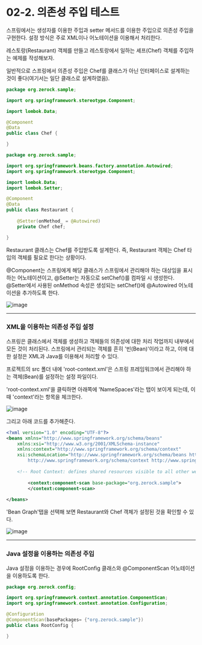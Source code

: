 # 02-2. 의존성 주입 테스트
스프링에서는 생성자를 이용한 주입과 setter 메서드를 이용한 주입으로 의존성 주입을 구현한다.
설정 방식은 주로 XML이나 어노테이션을 이용해서 처리한다.

레스토랑(Restaurant) 객체를 만들고 레스토랑에서 일하는 셰프(Chef) 객체를 주입하는 예제를 작성해보자.

일반적으로 스프링에서 의존성 주입은 Chef를 클래스가 아닌 인터페이스로 설계하는 것이 좋다(여기서는 일단 클래스로 설계하였음).
```java
package org.zerock.sample;

import org.springframework.stereotype.Component;

import lombok.Data;

@Component
@Data
public class Chef {

}
```
```java
package org.zerock.sample;

import org.springframework.beans.factory.annotation.Autowired;
import org.springframework.stereotype.Component;

import lombok.Data;
import lombok.Setter;

@Component
@Data
public class Restaurant {
	
	@Setter(onMethod_ = @Autowired)
	private Chef chef;

}
```
Restaurant 클래스는 Chef를 주입받도록 설계한다.
즉, Restaurant 객체는 Chef 타입의 객체를 필요로 한다는 상황이다.

@Component는 스프링에게 해당 클래스가 스프링에서 관리해야 하는 대상임을 표시하는 어노테이션이고,
@Setter는 자동으로 setChef()를 컴파일 시 생성한다.
@Setter에서 사용된 onMethod 속성은 생성되는 setChef()에 @Autowired 어노테이션을 추가하도록 한다.

![image](https://github.com/GYUNGAEEEE/Spring/assets/158580466/eb8d591f-159c-4169-a37c-4b4addc48ef0)
***
### XML을 이용하는 의존성 주입 설정
스프링은 클래스에서 객체를 생성하고 객체들의 의존성에 대한 처리 작업까지 내부에서 모든 것이 처리된다.
스프링에서 관리되는 객체를 흔히 '빈(Bean)'이라고 하고, 이에 대한 설정은 XML과 Java를 이용해서 처리할 수 있다.

프로젝트의 src 폴더 내에 'root-context.xml'은 스프링 프레임워크에서 관리해야 하는 객체(Bean)를 설정하는 설정 파일이다.

'root-context.xml'을 클릭하면 아래쪽에 'NameSpaces'라는 탭이 보이게 되는데, 이때 'context'라는 항목을 체크한다.

![image](https://github.com/GYUNGAEEEE/Spring/assets/158580466/e39d21d3-a282-46d3-9d1f-06a40d7056a2)

그리고 아래 코드를 추가해준다.
```xml
<?xml version="1.0" encoding="UTF-8"?>
<beans xmlns="http://www.springframework.org/schema/beans"
	xmlns:xsi="http://www.w3.org/2001/XMLSchema-instance"
	xmlns:context="http://www.springframework.org/schema/context"
	xsi:schemaLocation="http://www.springframework.org/schema/beans https://www.springframework.org/schema/beans/spring-beans.xsd
		http://www.springframework.org/schema/context http://www.springframework.org/schema/context/spring-context-4.3.xsd">
	
	<!-- Root Context: defines shared resources visible to all other web components -->
		
		<context:component-scan base-package="org.zerock.sample">
		</context:component-scan>
		
</beans>
```
'Bean Graph'탭을 선택해 보면 Restaurant와 Chef 객체가 설정된 것을 확인할 수 있다.

![image](https://github.com/GYUNGAEEEE/Spring/assets/158580466/dd4f0f00-b5bf-4851-ba21-2f8dfe0b4414)
***
### Java 설정을 이용하는 의존성 주입
Java 설정을 이용하는 경우에 RootConfig 클래스와 @ComponentScan 어노테이션을 이용하도록 한다.
```java
package org.zerock.config;

import org.springframework.context.annotation.ComponentScan;
import org.springframework.context.annotation.Configuration;

@Configuration
@ComponentScan(basePackages= {"org.zerock.sample"})
public class RootConfig {

}
```
